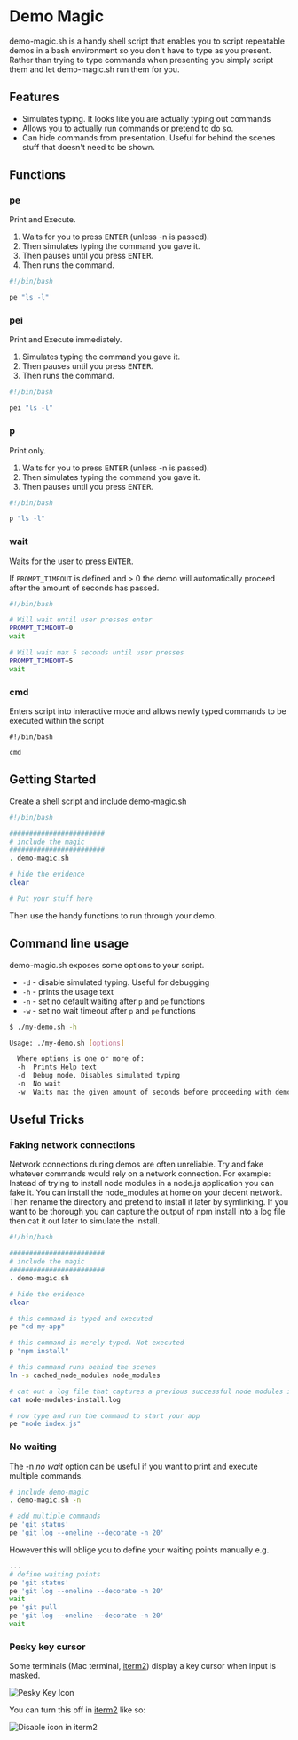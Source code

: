 # Demo Magic

demo-magic.sh is a handy shell script that enables you to script repeatable demos in a bash environment so you don't have to type as you present. Rather than trying to type commands when presenting you simply script them and let demo-magic.sh run them for you.

## Features
- Simulates typing. It looks like you are actually typing out commands
- Allows you to actually run commands or pretend to do so.
- Can hide commands from presentation. Useful for behind the scenes stuff that doesn't need to be shown.

## Functions

### pe
Print and Execute.

1. Waits for you to press <kbd>ENTER</kbd> (unless -n is passed).
1. Then simulates typing the command you gave it.
1. Then pauses until you press <kbd>ENTER</kbd>.
1. Then runs the command.

```bash
#!/bin/bash

pe "ls -l"
```

### pei
Print and Execute immediately.

1. Simulates typing the command you gave it.
1. Then pauses until you press <kbd>ENTER</kbd>.
1. Then runs the command.

```bash
#!/bin/bash

pei "ls -l"
```

### p
Print only.

1. Waits for you to press <kbd>ENTER</kbd> (unless -n is passed).
1. Then simulates typing the command you gave it.
1. Then pauses until you press <kbd>ENTER</kbd>.

```bash
#!/bin/bash

p "ls -l"
```

### wait
Waits for the user to press <kbd>ENTER</kbd>.

If `PROMPT_TIMEOUT` is defined and > 0 the demo will automatically proceed after the amount of seconds has passed.

```bash
#!/bin/bash

# Will wait until user presses enter
PROMPT_TIMEOUT=0
wait

# Will wait max 5 seconds until user presses
PROMPT_TIMEOUT=5
wait

```

### cmd
Enters script into interactive mode and allows newly typed commands to be executed within the script
```
#!/bin/bash

cmd
```

## Getting Started
Create a shell script and include demo-magic.sh

```bash
#!/bin/bash

########################
# include the magic
########################
. demo-magic.sh

# hide the evidence
clear

# Put your stuff here
```

Then use the handy functions to run through your demo.

## Command line usage
demo-magic.sh exposes some options to your script.
- `-d` - disable simulated typing. Useful for debugging
- `-h` - prints the usage text
- `-n` - set no default waiting after `p` and `pe` functions
- `-w` - set no wait timeout after `p` and `pe` functions

```bash
$ ./my-demo.sh -h

Usage: ./my-demo.sh [options]

  Where options is one or more of:
  -h  Prints Help text
  -d  Debug mode. Disables simulated typing
  -n  No wait
  -w  Waits max the given amount of seconds before proceeding with demo (e.g. `-w5`)
```

## Useful Tricks

### Faking network connections
Network connections during demos are often unreliable. Try and fake whatever commands would rely on a network connection. For example: Instead of trying to install node modules in a node.js application you can fake it. You can install the node_modules at home on your decent network. Then rename the directory and pretend to install it later by symlinking. If you want to be thorough you can capture the output of npm install into a log file then cat it out later to simulate the install.

```bash
#!/bin/bash

########################
# include the magic
########################
. demo-magic.sh

# hide the evidence
clear

# this command is typed and executed
pe "cd my-app"

# this command is merely typed. Not executed
p "npm install"

# this command runs behind the scenes
ln -s cached_node_modules node_modules

# cat out a log file that captures a previous successful node modules install
cat node-modules-install.log

# now type and run the command to start your app
pe "node index.js"
```

### No waiting
The -n _no wait_ option can be useful if you want to print and execute multiple commands.

```bash
# include demo-magic
. demo-magic.sh -n

# add multiple commands
pe 'git status'
pe 'git log --oneline --decorate -n 20'
```

However this will oblige you to define your waiting points manually e.g.
```bash
...
# define waiting points
pe 'git status'
pe 'git log --oneline --decorate -n 20'
wait
pe 'git pull'
pe 'git log --oneline --decorate -n 20'
wait
```

### Pesky key cursor

Some terminals (Mac terminal, [iterm2](https://iterm2.com/)) display a key cursor when input is masked.

![Pesky Key Icon](_images/pesky-key-icon.png)

You can turn this off in [iterm2](https://iterm2.com/) like so:

![Disable icon in iterm2](_images/iterm-disable-key.png)
